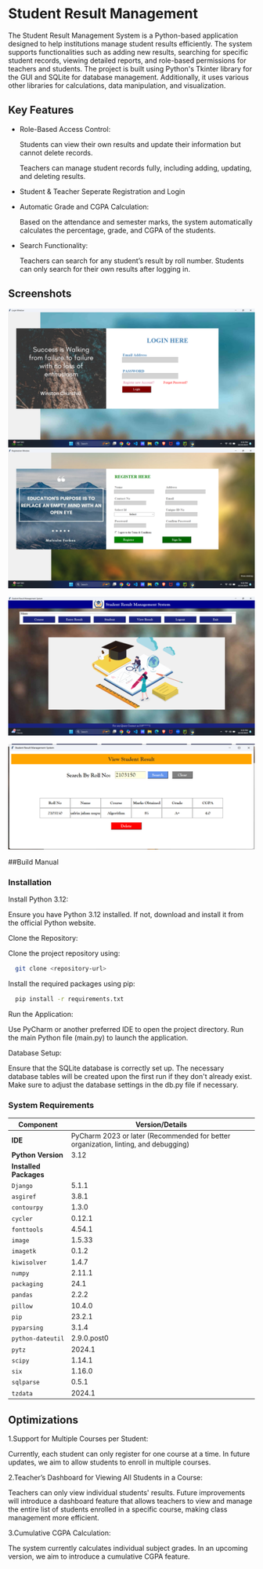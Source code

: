 
# Student Result Management
 

The Student Result Management System is a Python-based application designed to help institutions manage student results efficiently. The system supports functionalities such as adding new results, searching for specific student records, viewing detailed reports, and role-based permissions for teachers and students. The project is built using Python's Tkinter library for the GUI and SQLite for database management. Additionally, it uses various other libraries for calculations, data manipulation, and visualization.


## Key Features

- Role-Based Access Control:

  Students can view their own results and update their information  but cannot delete records.

  Teachers can manage student records fully, including adding, updating, and deleting results.
- Student & Teacher Seperate Registration and Login
- Automatic Grade and CGPA Calculation:
   
   Based on the attendance and semester marks, the system automatically calculates the percentage, grade, and CGPA of the students.
- Search Functionality:

  Teachers can search for any student’s result by roll number.   Students can only search for their own results after logging in.




## Screenshots
![image alt](https://github.com/SamihaNowshin123/student_result_Management/blob/3b47dac611fe87ca69ac6e7da1b0bc98542f8a2e/ScreenshotFolder/Screenshot%20(270).png)
![image alt](https://github.com/SamihaNowshin123/student_result_Management/blob/de663e7fa36ae4c18d7e5097fe00435e81aae08e/ScreenshotFolder/Screenshot%20(271).png)

![image alt](https://github.com/SamihaNowshin123/student_result_Management/blob/de663e7fa36ae4c18d7e5097fe00435e81aae08e/ScreenshotFolder/Screenshot%20(273).png)

![image alt](https://github.com/SamihaNowshin123/student_result_Management/blob/297fd69a0c9031eff5f48f4ce916ce3e76ee52fc/ScreenshotFolder/Screenshot%202024-10-25%20010100.png)

##Build Manual
### Installation

Install Python 3.12:

Ensure you have Python 3.12 installed. If not, download and install it from the official Python website.

Clone the Repository:

Clone the project repository using:

```bash
  git clone <repository-url>
```


Install the required packages using pip: 
```bash
  pip install -r requirements.txt
```

Run the Application:

Use PyCharm or another preferred IDE to open the project directory. Run the main Python file (main.py) to launch the application.

Database Setup:

Ensure that the SQLite database is correctly set up. The necessary database tables will be created upon the first run if they don't already exist. Make sure to adjust the database settings in the db.py file if necessary.


### System Requirements

| Component            | Version/Details                                                                 |
|----------------------|---------------------------------------------------------------------------------|
| **IDE**              | PyCharm 2023 or later (Recommended for better organization, linting, and debugging) |
| **Python Version**   | 3.12                                                                            |
| **Installed Packages** |                                                                               |
| `Django`             | 5.1.1                                                                           |
| `asgiref`            | 3.8.1                                                                           |
| `contourpy`          | 1.3.0                                                                           |
| `cycler`             | 0.12.1                                                                          |
| `fonttools`          | 4.54.1                                                                          |
| `image`              | 1.5.33                                                                          |
| `imagetk`            | 0.1.2                                                                           |
| `kiwisolver`         | 1.4.7                                                                           |
| `numpy`              | 2.11.1                                                                          |
| `packaging`          | 24.1                                                                            |
| `pandas`             | 2.2.2                                                                           |
| `pillow`             | 10.4.0                                                                          |
| `pip`                | 23.2.1                                                                          |
| `pyparsing`          | 3.1.4                                                                           |
| `python-dateutil`    | 2.9.0.post0                                                                     |
| `pytz`               | 2024.1                                                                          |
| `scipy`              | 1.14.1                                                                          |
| `six`                | 1.16.0                                                                          |
| `sqlparse`           | 0.5.1                                                                           |
| `tzdata`             | 2024.1                                                                          |

## Optimizations

1.Support for Multiple Courses per Student:

Currently, each student can only register for one course at a time. In future updates, we aim to allow students to enroll in multiple courses.

2.Teacher’s Dashboard for Viewing All Students in a Course:

Teachers can only view individual students' results. Future improvements will introduce a dashboard feature that allows teachers to view and manage the entire list of students enrolled in a specific course, making class management more efficient.

3.Cumulative CGPA Calculation:

The system currently calculates individual subject grades. In an upcoming version, we aim to introduce a cumulative CGPA feature. 

